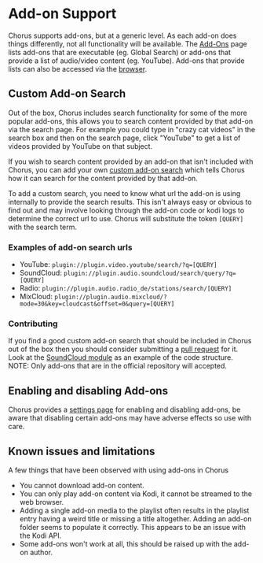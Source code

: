 # Add-on Support

Chorus supports add-ons, but at a generic level. As each add-on does things differently, not all functionality will be
available. The [Add-Ons](#addons/all) page lists add-ons that are executable (eg. Global Search) or add-ons that provide
a list of audio/video content (eg. YouTube). Add-ons that provide lists can also be accessed via the [browser](#browser).

## Custom Add-on Search

Out of the box, Chorus includes search functionality for some of the more popular add-ons, this allows you to search
content provided by that add-on via the search page. For example you could type in "crazy cat videos" in the search box
and then on the search page, click "YouTube" to get a list of videos provided by YouTube on that subject.

If you wish to search content provided by an add-on that isn't included with Chorus, you can add your own
[custom add-on search](#settings/search) which tells Chorus how it can search for the content provided by that add-on.

To add a custom search, you need to know what url the add-on is using internally to provide the search results. This
isn't always easy or obvious to find out and may involve looking through the add-on code or kodi logs to determine the
correct url to use. Chorus will substitute the token `[QUERY]` with the search term.

### Examples of add-on search urls

* YouTube: `plugin://plugin.video.youtube/search/?q=[QUERY]`
* SoundCloud: `plugin://plugin.audio.soundcloud/search/query/?q=[QUERY]`
* Radio: `plugin://plugin.audio.radio_de/stations/search/[QUERY]`
* MixCloud: `plugin://plugin.audio.mixcloud/?mode=30&key=cloudcast&offset=0&query=[QUERY]`

### Contributing

If you find a good custom add-on search that should be included in Chorus out of the box then you should consider
submitting a [pull request](https://github.com/xbmc/chorus2/pulls) for it. Look at the [SoundCloud module](https://github.com/xbmc/chorus2/blob/master/src/js/apps/addon/soundcloud/addon_soundcloud_app.js.coffee)
as an example of the code structure. NOTE: Only add-ons that are in the official repository will accepted.

## Enabling and disabling Add-ons

Chorus provides a [settings page](#settings/addons) for enabling and disabling add-ons, be aware that disabling certain
add-ons may have adverse effects so use with care.

## Known issues and limitations

A few things that have been observed with using add-ons in Chorus

* You cannot download add-on content.
* You can only play add-on content via Kodi, it cannot be streamed to the web browser.
* Adding a single add-on media to the playlist often results in the playlist entry having a weird title or missing a
  title altogether. Adding an add-on folder seems to populate it correctly. This appears to be an issue with the Kodi API.
* Some add-ons won't work at all, this should be raised up with the add-on author.
